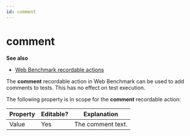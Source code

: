 ```yaml
---
id: comment
---
```


# comment

**See also**

- [Web Benchmark recordable actions](/Web_and_app_UIs/Web_Benchmark_recordable_actions)

The **comment** recordable action in Web Benchmark can be used to add comments to tests. This has no effect on test execution.

The following property is in scope for the **comment** recordable action:

|**Property**|**Editable?**|**Explanation**|
|--------|--------|--------|
|Value   |Yes     |The comment text.|



 